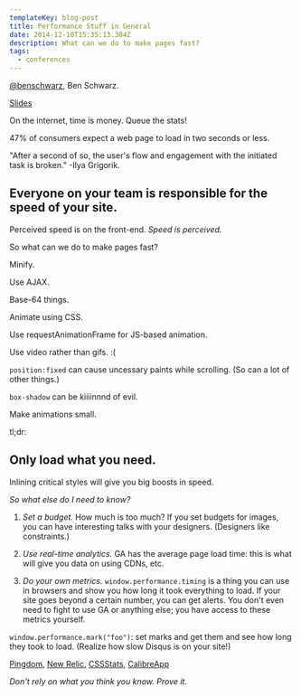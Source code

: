 ```yaml
---
templateKey: blog-post
title: Performance Stuff in General
date: 2014-12-10T15:35:13.304Z
description: What can we do to make pages fast?
tags:
  - conferences
---
```

<p><a href="https://twitter.com/benschwarz">@benschwarz</a>, Ben Schwarz.</p>

<p><a href="https://speakerdeck.com/benschwarz/useful-performance-metrics" target="_blank">Slides</a></p>

<p>On the internet, time is money. Queue the stats!</p>

<p>47% of consumers expect a web page to load in two seconds or less.</p>

<p>"After a second of so, the user's flow and engagement with the initiated task is broken." -Ilya Grigorik.</p>

<h2>Everyone on your team is responsible for the speed of your site.</h2>

<p>Perceived speed is on the front-end. <em>Speed is perceived.</em> </p>

<p>So what can we do to make pages fast?</p>

<p>Minify.</p>

<p>Use AJAX.</p>

<p>Base-64 things.</p>

<p>Animate using CSS.</p>

<p>Use requestAnimationFrame for JS-based animation.</p>

<p>Use video rather than gifs. :(</p>

<p><code>position:fixed</code> can cause uncessary paints while scrolling. (So can a lot of other things.)</p>

<p><code>box-shadow</code> can be kiiiinnnd of evil.</p>

<p>Make animations small.</p>

<p>tl;dr:</p>

<h2>Only load what you need.</h2>

<p>Inlining critical styles will give you big boosts in speed.</p>

<p><em>So what else do I need to know?</em></p>

<ol>
  <li><p><em>Set a budget.</em> How much is too much? If you set budgets for images, you can have interesting talks with your designers. (Designers like constraints.)</p></li>

  <li><p><em>Use real-time analytics.</em> GA has the average page load time: this is what will give you data on using CDNs, etc.</p></li>

  <li><p><em>Do your own metrics.</em> <code>window.performance.timing</code> is a thing you can use in browsers and show you how long it took everything to load. If your site goes beyond a certain number, you can get alerts. You don't even need to fight to use GA or anything else; you have access to these metrics yourself.</p></li>
</ol>

<p><code>window.performance.mark("foo")</code>: set marks and get them and see how long they took to load. (Realize how slow Disqus is on your site!)</p>

<p><a href="https://www.pingdom.com/" target="_blank">Pingdom</a>, <a href="http://newrelic.com/" target="_blank">New Relic</a>, <a href="http://cssstats.com/" target="_blank">CSSStats</a>, <a href="http://calibreapp.com/" target="_blank">CalibreApp</a></p>

<p><em>Don't rely on what you think you know. Prove it.</em></p>

